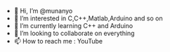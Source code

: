 - 👋 Hi, I’m @munanyo
- 👀 I’m interested in C,C++,Matlab,Arduino and so on
- 🌱 I’m currently learning C++ and Arduino
- 💞️ I’m looking to collaborate on everything 
- 📫 How to reach me : YouTube

<!---
munanyo/munanyo is a ✨ special ✨ repository because its `README.md` (this file) appears on your GitHub profile.
You can click the Preview link to take a look at your changes.
--->
